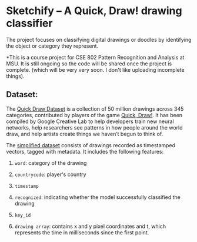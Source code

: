 # Sketchify – A Quick, Draw! drawing classifier
The project focuses on classifying digital drawings or doodles by identifying the object or category they represent.

*This is a course project for CSE 802 Pattern Recognition and Analysis at MSU. It is still ongoing so the code will be shared once the project is complete. (which will be very very soon. I don't like uploading incomplete things).

## Dataset:
The [Quick Draw Dataset](https://quickdraw.withgoogle.com/data) is a collection of 50 million drawings across 345 categories, contributed by players of the game [Quick, Draw!](https://quickdraw.withgoogle.com/). It has been compiled by Google Creative Lab to help developers train new neural networks, help researchers see patterns in how people around the world draw, and help artists create things we haven’t begun to think of.

The [simplified dataset](https://console.cloud.google.com/storage/browser/quickdraw_dataset/full/simplified;tab=objects?invt=AbvrVA&prefix=&forceOnObjectsSortingFiltering=false) consists of drawings recorded as timestamped vectors, tagged with metadata. It includes the following features: 

1. `word`: category of the drawing
   
2. `countrycode`: player's country
   
3. `timestamp`
   
4. `recognized`: indicating whether the model successfully classified the drawing
   
5. `key_id`
    
6. `drawing array`: contains x and y pixel coordinates and t, which represents the time in milliseconds since the first point.

